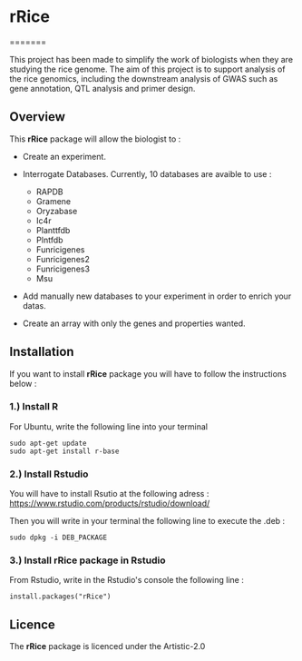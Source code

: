# rRice
=======

This project has been made to simplify the work of biologists when they are studying the rice genome. The aim of this project is to support analysis of the rice genomics, including the downstream analysis of GWAS such as gene annotation, QTL analysis and primer design. 

## Overview

This **rRice** package will allow the biologist to :

* Create an experiment.

* Interrogate Databases. Currently, 10 databases are avaible to use :
    - RAPDB
    - Gramene
    - Oryzabase
    - Ic4r
    - Planttfdb
    - Plntfdb
    - Funricigenes
    - Funricigenes2
    - Funricigenes3
    - Msu
    
* Add manually new databases to your experiment in order to enrich your datas.

* Create an array with only the genes and properties wanted.

## Installation

If you want to install **rRice** package you will have to follow the instructions below :

### 1.) Install R

For Ubuntu, write the following line into your terminal
```
sudo apt-get update
sudo apt-get install r-base
```

### 2.) Install Rstudio

You will have to install Rsutio at the following adress : https://www.rstudio.com/products/rstudio/download/

Then you will write in your terminal the following line to execute the .deb : 
```
sudo dpkg -i DEB_PACKAGE
```

### 3.) Install **rRice** package in Rstudio

From Rstudio, write in the Rstudio's console the following line :
```
install.packages("rRice")
```

## Licence

The **rRice** package is licenced under the Artistic-2.0



